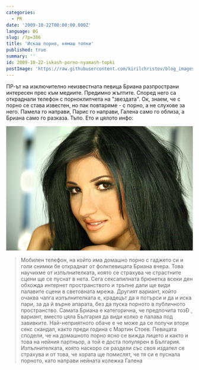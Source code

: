 ```yaml
---
categories:
  - PR
date: '2009-10-22T00:00:00.000Z'
language: BG
slug: /?p=386
title: 'Искаш порно, нямаш топки'
published: true
summary: ''
id: 2009-10-22-iskash-porno-nyamash-topki
postImage: 'https://raw.githubusercontent.com/kirilchristov/blog_images/main/2009/10/1.jpg'
---
```


ПР-ът на изключително неизвестната певица Бриана разпространи интересен прес към медиите. Предимно жълтите. Според него са откраднали телефон с порноклипчета на "звездата". Ок, знаем, че с порно се става известен, но пак повтаряме - с порно, а не слухове за него. Памела го направи, Парис го направи, Галена само го облиза, а Бриана само го разказа. Тъпо. Ето и цялото инфо: 

![1](https://raw.githubusercontent.com/kirilchristov/blog_images/main/2009/10/1.jpg)

> Мобилен телефон, на който има домашно порно с гаджето си и голи снимки бе откраднат от фолкпевицата Бриана вчера. Това научихме от изпълнителката, която се страхува че страстните сцени ще се пуснат в нета. Сега сексапилната брюнетка всеки ден обхожда интернет пространството и тръпне дали ще види палавите сцени в световната мрежа. Другият вариант, който очаква чалга изпълнителката е, крадецът да я потърси и да и иска пари, за да й върне апарата, без да пуска порното в публичното пространство. Самата Бриана е категорична, че предпочита тозÐ ¸ вариант, вместо цяла България да види колко е палава под завивките. Най-неприятното обаче е че може да се получи втори секс скандал, както преди година с Мартин Стоев. Певицата сподели, че на домашното порно ясно се вижда лицето и както и това на нейния партньор, а той е доста популярен в България. Изпълнителката, която наскоро се раздели със своя издател се страхува и от това, че хората ще помислят, че тя си е пуснала порното, като направи нейната колежка Галена
